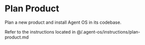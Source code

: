 # Plan Product

Plan a new product and install Agent OS in its codebase.

Refer to the instructions located in @/.agent-os/instructions/plan-product.md
